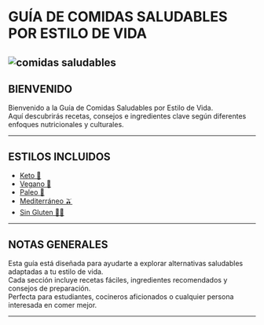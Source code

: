 # GUÍA DE COMIDAS SALUDABLES POR ESTILO DE VIDA
![comidas saludables](https://cdn.aarp.net/content/dam/aarp/health/healthy-living/2021/03/1140-healthy-meal-prep-esp.imgcache.rev.web.700.402.jpg)
---

## BIENVENIDO

Bienvenido a la Guía de Comidas Saludables por Estilo de Vida.  
Aquí descubrirás recetas, consejos e ingredientes clave según diferentes enfoques nutricionales y culturales.

---

## ESTILOS INCLUIDOS
- [Keto 🥓](keto.md)  
- [Vegano 🌱](RECETAS/vegano.md)  
- [Paleo 🥩](RECETAS/paleo.md)  
- [Mediterráneo 🫒](RECETAS/mediterraneo.md)  
- [Sin Gluten 🚫🌾](RECETAS/singluten.md)  

---

## NOTAS GENERALES

Esta guía está diseñada para ayudarte a explorar alternativas saludables adaptadas a tu estilo de vida.  
Cada sección incluye recetas fáciles, ingredientes recomendados y consejos de preparación.  
Perfecta para estudiantes, cocineros aficionados o cualquier persona interesada en comer mejor.

---
